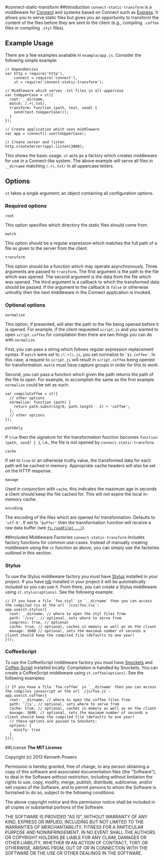 #connect-static-transform
##Introduction
`connect-static-transform` is a middleware for [Connect](https://github.com/senchalabs/connect) and systems based on Connect such as [Express](https://github.com/visionmedia/express). It allows you to serve static files but gives you an opportunity to transform the content of the files before they are sent to the client (e.g., compiling `.coffee` files or compiling `.styl` files).

## Example Usage
There are a few examples available in `example/app.js`. Consider the following simple example:

    // Dependencies
    var http = require('http'),
        connect = require('connect'),
        st = require('connect-static-transform');

    // Middleware which serves .txt files in all uppercase
    var toUpperCase = st({
      root: __dirname,
      match: /.+\.txt/,
      transform: function (path, text, send) {
        send(text.toUpperCase());
      }
    });

    // Create application which uses middleware
    var app = connect().use(toUpperCase);

    // Create server and listen
    http.createServer(app).listen(3000);

This shows the basic usage. `st` acts as a factory which creates middleware for use in a Connect-like system. The above example will serve all files in `__dirname` matching `/.+\.txt/` in all uppercase letters.

## Options
`st` takes a single argument: an object containing all configuration options.

### Required options

`root`

This option specifies which directory the static files should come from.

`match`

This option should be a regular expression which matches the full path of a file as given to the server from the client.

`transform`

This option should be a function which may operate asynchronously. Three arguments are passed to `transform`. The first argument is the path to the file which was opened. The second argument is the data from the file which was opened. The third argument is a callback to which the transformed data should be passed. If the argument to the callback is `false` or otherwise untruthy then the next middleware in the Connect application is invoked.

### Optional options

`normalize`

This option, if presented, will alter the path to the file being opened before it is opened. For example, if the client requested `script.js` and you wanted to open `script.coffee` for compilation then there are two things you can do with `normalize`.

First, you can pass a string which follows regular expression replacement syntax. If `match` were set to `/(.+)\.js`, you set normalize to `'$1.coffee'`. In this case, a request to `script.js` will result in `script.coffee` being opened for transformation. `match` must have capture groups in order for this to work.

Second, you can pass a function which given the path returns the path of the file to open. For example, to accomplish the same as the first example `normalize` could be set as such:

    var compileCoffee = st({
      // other options
      normalize: function (path) {
        return path.substring(0, path.length - 2) + 'coffee';
      },
      // other options
    });

`pathOnly`

If `true` then the signature for the transformation function becomes `function (path, send) { }`, i.e., the file is not opened by `connect-static-transform`.

`cache`

If set to `true` or an otherwise truthy value, the transformed data for each path will be cached in memory. Appropriate cache headers will also be set on the HTTP response.

`maxage`

Used in conjunction with `cache`, this indicates the maximum age in seconds a client should keep the file cached for. This will not expire the local in-memory cache.

`encoding`

The encoding of the files which are opened for transformation. Defaults to `'utf-8'`. If set to `'buffer'` then the transformation function will receive a raw data buffer (see [`fs.readFile(...)`](http://nodejs.org/api/fs.html#fs_fs_readfile_filename_encoding_callback)).

##Included Middleware Factories
`connect-static-transform` includes factory functions for common use-cases. Instead of manually creating middleware using the `st` function as above, you can simply use the factories outlined in this section.
### Stylus
To use the Stylus middleware factory you must have [Stylus](https://github.com/LearnBoost/stylus) installed in your project. If you have [nib](https://github.com/visionmedia/nib) installed in your project it will be automatically included so you can use it. From there, you can create a Stylus middleware using `st.stylus(options)`. See the following example:

    // If you have a file `foo.styl` in `__dirname` then you can access the compiled css at the url `/css/foo.css`:
    app.use(st.stylus({
      root: __dirname, // where to open the styl files from
      path: '/css', // optional, sets where to serve from
      compress: true, // optional
      cache: true, // optional, caches in memory as well as on the client
      maxage: 3600 // optional, sets the maximum number of seconds a client should keep the compiled file (defaults to one year)
    }));

### CoffeeScript
To use the CoffeeScript middleware factory you must have [Snockets](https://github.com/TrevorBurnham/snockets) and [Coffee-Script](https://github.com/jashkenas/coffee-script) installed locally. Compilation is handled by Snockets. You can create a CoffeeScript middleware using `st.coffee(options)`. See the following examples:

    // If you have a file `foo.coffee` in `__dirname` then you can access the compiles javascript at the url `/js/foo.js`:
    app.use(st.coffee({
      root: __dirname, // where to open the coffee files from
      path: '/js', // optional, sets where to serve from
      cache: true, // optional, caches in memory as well as on the client
      maxage: 3600, // optional, sets the maximum number of seconds a client should keep the compiled file (defaults to one year)
      // these options are passed to Snockets:
      options: {
        minify: true
      }
    }));

##License
**The MIT License**

Copyright (c) 2013 Kenneth Powers

Permission is hereby granted, free of charge, to any person obtaining a copy of this software and associated documentation files (the "Software"), to deal in the Software without restriction, including without limitation the rights to use, copy, modify, merge, publish, distribute, sublicense, and/or sell copies of the Software, and to permit persons to whom the Software is furnished to do so, subject to the following conditions:

The above copyright notice and this permission notice shall be included in all copies or substantial portions of the Software.

THE SOFTWARE IS PROVIDED "AS IS", WITHOUT WARRANTY OF ANY KIND, EXPRESS OR IMPLIED, INCLUDING BUT NOT LIMITED TO THE WARRANTIES OF MERCHANTABILITY, FITNESS FOR A PARTICULAR PURPOSE AND NONINFRINGEMENT. IN NO EVENT SHALL THE AUTHORS OR COPYRIGHT HOLDERS BE LIABLE FOR ANY CLAIM, DAMAGES OR OTHER LIABILITY, WHETHER IN AN ACTION OF CONTRACT, TORT OR OTHERWISE, ARISING FROM, OUT OF OR IN CONNECTION WITH THE SOFTWARE OR THE USE OR OTHER DEALINGS IN THE SOFTWARE.
